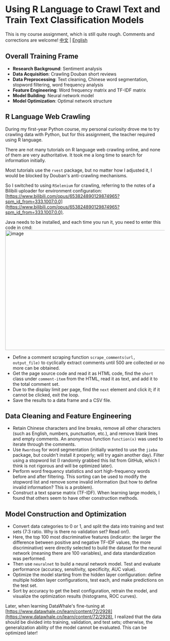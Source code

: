 # Using R Language to Crawl Text and Train Text Classification Models

This is my course assignment, which is still quite rough. Comments and corrections are welcome!
[中文](README-ZH.md) | [English](README.md)


## Overall Training Frame

- **Research Background**: Sentiment analysis
- **Data Acquisition**: Crawling Douban short reviews
- **Data Preprocessing**: Text cleaning, Chinese word segmentation, stopword filtering, word frequency analysis
- **Feature Engineering**: Word frequency matrix and TF-IDF matrix
- **Model Building**: Neural network model
- **Model Optimization**: Optimal network structure


## R Language Web Crawling

During my first-year Python course, my personal curiosity drove me to try crawling data with Python, but for this assignment, the teacher required using R language.


There are not many tutorials on R language web crawling online, and none of them are very authoritative. It took me a long time to search for information initially.


Most tutorials use the `rvest` package, but no matter how I adjusted it, I would be blocked by Douban's anti-crawling mechanisms.


So I switched to using `RSelenium` for crawling, referring to the notes of a Bilibili uploader for environment configuration: [https://www.bilibili.com/opus/653824890129874965?spm_id_from=333.1007.0.0](https://www.bilibili.com/opus/653824890129874965?spm_id_from=333.1007.0.0).


Java needs to be installed, and each time you run it, you need to enter this code in cmd:
<img width="1475" height="379" alt="image" src="https://github.com/user-attachments/assets/ab4e32ba-f458-4ed8-bf51-060faa8410ff" />


- Define a comment scraping function `scrape_comments(url, output_file)` to cyclically extract comments until 500 are collected or no more can be obtained.
- Get the page source code and read it as HTML code, find the `short` class under `comment-item` from the HTML, read it as text, and add it to the total comment set.
- Due to the display limit per page, find the `next` element and click it; if it cannot be clicked, exit the loop.
- Save the results to a data frame and a CSV file.


## Data Cleaning and Feature Engineering

- Retain Chinese characters and line breaks, remove all other characters (such as English, numbers, punctuation, etc.), and remove blank lines and empty comments. An anonymous function `function(x)` was used to iterate through the comments.
- Use `Rwordseg` for word segmentation (initially wanted to use the `jieba` package, but couldn't install it properly; will try again another day). Filter using a stopword list (I randomly grabbed this list from GitHub, which I think is not rigorous and will be optimized later).
- Perform word frequency statistics and sort high-frequency words before and after filtering. This sorting can be used to modify the stopword list and remove some invalid information (but how to define invalid information? This is a problem).
- Construct a text sparse matrix (TF-IDF). When learning large models, I found that others seem to have other construction methods.


## Model Construction and Optimization

- Convert data categories to 0 or 1, and split the data into training and test sets (7:3 ratio. Why is there no validation set? Read on!).
- Here, the top 100 most discriminative features (indicator: the larger the difference between positive and negative TF-IDF values, the more discriminative) were directly selected to build the dataset for the neural network (meaning there are 100 variables), and data standardization was performed.
- Then use `neuralnet` to build a neural network model. Test and evaluate performance (accuracy, sensitivity, specificity, AUC value).
- Optimize the model starting from the hidden layer configuration: define multiple hidden layer configurations, test each, and make predictions on the test set.
- Sort by accuracy to get the best configuration, retrain the model, and visualize the optimization results (histograms, ROC curves).


Later, when learning DataWhale's fine-tuning at [https://www.datawhale.cn/learn/content/72/2928](https://www.datawhale.cn/learn/content/72/2928), I realized that the data should be divided into training, validation, and test sets; otherwise, the generalization ability of the model cannot be evaluated. This can be optimized later!

